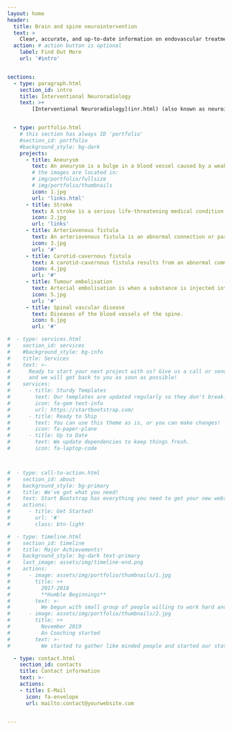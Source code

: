 ```yaml
---
layout: home
header:
  title: Brain and spine neurointervention
  text: >
    Clear, accurate, and up-to-date information on endovascular treatment of brain and spine disease. 
  action: # action button is optional
    label: Find Out More
    url: '#intro'


sections:
  - type: paragraph.html
    section_id: intro
    title: Interventional Neuroradiology
    text: >+
        [Interventional Neuroradiology](inr.html) (also known as neurointervention, neurointerventional surgery, and endovascular neurosurgery) is a medical specialty employing image guided technologies in the diagnosis and treatment of diseases of the brain, head, neck, and spine. It is a relatively new discipline that is rapidly growing in popularity partly due to its capability to treat serious diseases in a less invasive manner than previously possible. This website, written by practicing neurointerventionalists, provides evidence-based and comprehensive information about the specialty and the diseases which it is able to treat.


  - type: portfolio.html
    # this section has always ID 'portfolio'
    #section_id: portfolio
    #background_style: bg-dark
    projects:
      - title: Aneurysm
        text: An aneurysm is a bulge in a blood vessel caused by a weakness in the blood vessel wall, usually where it branches.
        # the images are located in:
        # img/portfolio/fullsize
        # img/portfolio/thumbnails
        icon: 1.jpg
        url: 'links.html'
      - title: Stroke
        text: A stroke is a serious life-threatening medical condition that happens when the blood supply to part of the brain is cut off.
        icon: 2.jpg
        url: 'links'
      - title: Arteriovenous fistula
        text: An arteriovenous fistula is an abnormal connection or passageway between an artery and a vein.
        icon: 3.jpg
        url: '#'
      - title: Carotid-cavernous fistula
        text: A carotid-cavernous fistula results from an abnormal communication between the arterial and venous systems within the cavernous sinus in the skull.
        icon: 4.jpg
        url: '#'
      - title: Tumour embolisation
        text: Arterial embolisation is when a substance is injected into a blood vessel supplying a tumour, usually to reduce blood flow before surgery. 
        icon: 5.jpg
        url: '#'
      - title: Spinal vascular disease
        text: Diseases of the blood vessels of the spine. 
        icon: 6.jpg
        url: '#'

#  - type: services.html
#    section_id: services
#    #background_style: bg-info
#    title: Services
#    text: >-
#      Ready to start your next project with us? Give us a call or send us an email
#      and we will get back to you as soon as possible!
#    services:
#      - title: Sturdy Templates
#        text: Our templates are updated regularly so they don't break.
#        icon: fa-gem text-info
#        url: https://startbootstrap.com/
#      - title: Ready to Ship
#        text: You can use this theme as is, or you can make changes!
#        icon: fa-paper-plane
#      - title: Up to Date
#        text: We update dependencies to keep things fresh.
#        icon: fa-laptop-code



#  - type: call-to-action.html
#    section_id: about
#    background_style: bg-primary
#    title: We've got what you need!
#    text: Start Bootstrap has everything you need to get your new website up and running in no time! All of the templates and themes on Start Bootstrap are open source, free to download, and easy to use. No strings attached!
#    actions:
#      - title: Get Started!
#        url: '#'
#        class: btn-light

#  - type: timeline.html
#    section_id: timeline
#    title: Major Achievements!
#    background_style: bg-dark text-primary
#    last_image: assets/img/timeline-end.png
#    actions:
#      - image: assets/img/portfolio/thumbnails/1.jpg
#        title: >+
#          2017-2018
#          **Humble Beginnings**
#        text: >-
#          We begun with small group of people willing to work hard and make our teaching skills worth , in front of all others!
#      - image: assets/img/portfolio/thumbnails/2.jpg
#        title: >+
#          November 2019
#          An Coaching started
#        text: >-
#          We started to gather like minded people and started our stategies and future plans to them. As a result , interested people joined us!

  - type: contact.html
    section_id: contacts
    title: Contact information
    text: >-
    actions:
    - title: E-Mail
      icon: fa-envelope
      url: mailto:contact@yourwebsite.com


---
```

